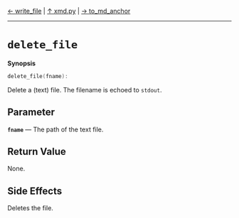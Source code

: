[&#8592; write_file](xmd--write_file.md) | [&#8593; xmd.py](xmd.md) | [&#8594; to_md_anchor](xmd--to_md_anchor.md)
***

# `delete_file`
**Synopsis**

```cpp
delete_file(fname):
```

Delete a (text) file.
The filename is echoed to `stdout`.

## Parameter
**`fname`** &#8213; The path of the text file.  
## Return Value

None.

## Side Effects

Deletes the file.



